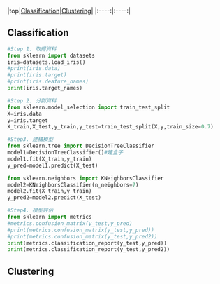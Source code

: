 |top|[Classification](#Classification)|[Clustering](#Clustering)|
|:----:|:----:|

Classification
----
```python
#Step 1. 取得資料
from sklearn import datasets
iris=datasets.load_iris()
#print(iris.data)
#print(iris.target)
#print(iris.deature_names)
print(iris.target_names)
```
```python
#Step 2. 分割資料
from sklearn.model_selection import train_test_split
X=iris.data
y=iris.target
X_train,X_test,y_train,y_test=train_test_split(X,y,train_size=0.7)
```
```python
#Step3. 建構模型
from sklearn.tree import DecisionTreeClassifier
model1=DecisionTreeClassifier()#建盒子
model1.fit(X_train,y_train)
y_pred=model1.predict(X_test)
```
```python
from sklearn.neighbors import KNeighborsClassifier
model2=KNeighborsClassifier(n_neighbors=7)
model2.fit(X_train,y_train)
y_pred2=model2.predict(X_test)
```
```python
#Step4. 模型評估
from sklearn import metrics
#metrics.confusion_matrix(y_test,y_pred)
#print(metrics.confusion_matrix(y_test,y_pred))
#print(metrics.confusion_matrix(y_test,y_pred2))
print(metrics.classification_report(y_test,y_pred))
print(metrics.classification_report(y_test,y_pred2))
```

Clustering
----
